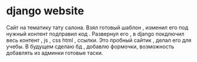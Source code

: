 # django website
Сайт на тематику тату салона. Взял готовый шаблон , изменил его под нужный контент подправил код . 
Развернул его , в django покдлючил весь контент , js , css html , ссылки. 
Это пробный сайтик , делал его для учебы. В будущем сделаю бд , добавлю формочки, возможность добавлять из админки готовые таски. 
